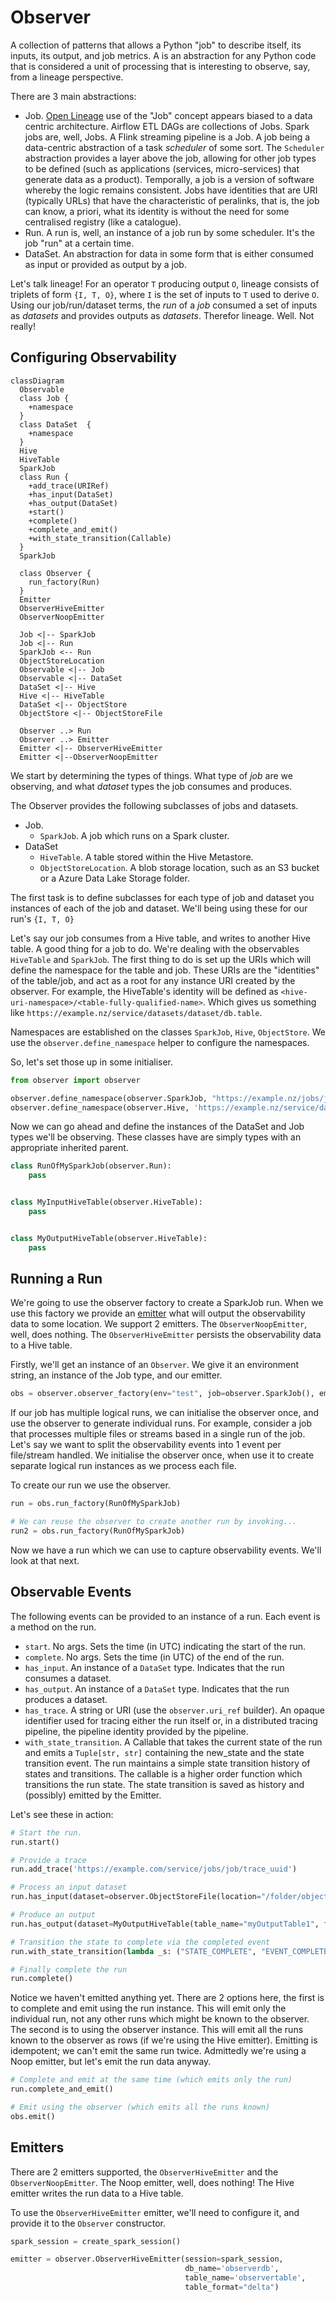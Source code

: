 # Observer

A collection of patterns that allows a Python "job" to describe itself, its inputs, its output, and job metrics. A is an
abstraction for any Python code that is considered a unit of processing that is interesting to observe, say, from a
lineage perspective.

There are 3 main abstractions:

+ Job.  [Open Lineage](https://github.com/OpenLineage/OpenLineage) use of the "Job" concept appears biased to a data
  centric architecture. Airflow ETL DAGs are collections of Jobs. Spark jobs are, well, Jobs. A Flink streaming pipeline
  is a Job. A job being a data-centric abstraction of a task _scheduler_ of some sort. The `Scheduler` abstraction
  provides a layer above the job, allowing for other job types to be defined (such as applications (services,
  micro-services) that generate data as a product). Temporally, a job is a version of software whereby the logic remains
  consistent. Jobs have identities that are URI (typically URLs) that have the characteristic of peralinks, that is, the
  job can know, a priori, what its identity is without the need for some centralised registry (like a catalogue).
+ Run. A run is, well, an instance of a job run by some scheduler. It's the job "run" at a certain time.
+ DataSet. An abstraction for data in some form that is either consumed as input or provided as output by a job.

Let's talk lineage!  For an operator `T` producing output `O`, lineage consists of triplets of form `{I, T, O}`,
where `I` is the set of inputs to `T` used to derive `O`. Using our job/run/dataset terms, the _run_ of a _job_ consumed
a set of inputs as _datasets_ and provides outputs as _datasets_. Therefor lineage. Well. Not really!

## Configuring Observability

```mermaid
classDiagram
  Observable
  class Job {
    +namespace
  }
  class DataSet  {
    +namespace
  }
  Hive
  HiveTable
  SparkJob
  class Run {
    +add_trace(URIRef)
    +has_input(DataSet)
    +has_output(DataSet)
    +start()
    +complete()
    +complete_and_emit()
    +with_state_transition(Callable)
  } 
  SparkJob
  
  class Observer {
    run_factory(Run)
  }
  Emitter 
  ObserverHiveEmitter
  ObserverNoopEmitter
  
  Job <|-- SparkJob
  Job <|-- Run
  SparkJob <-- Run
  ObjectStoreLocation
  Observable <|-- Job
  Observable <|-- DataSet
  DataSet <|-- Hive
  Hive <|-- HiveTable
  DataSet <|-- ObjectStore
  ObjectStore <|-- ObjectStoreFile
  
  Observer ..> Run
  Observer ..> Emitter
  Emitter <|-- ObserverHiveEmitter
  Emitter <|--ObserverNoopEmitter
```

We start by determining the types of things. What type of _job_ are we observing, and what _dataset_ types the job
consumes and produces.

The Observer provides the following subclasses of jobs and datasets.

+ Job.
    + `SparkJob`. A job which runs on a Spark cluster.
+ DataSet
    + `HiveTable`. A table stored within the Hive Metastore.
    + `ObjectStoreLocation`. A blob storage location, such as an S3 bucket or a Azure Data Lake Storage folder.

The first task is to define subclasses for each type of job and dataset you instances of each of the job and dataset.
We'll being using these for our run's `{I, T, O}`

Let's say our job consumes from a Hive table, and writes to another Hive table. A good thing for a job to do. We're
dealing with the observables `HiveTable` and `SparkJob`. The first thing to do is set up the URIs which will define the
namespace for the table and job. These URIs are the "identities" of the table/job, and act as a root for any instance
URI created by the observer. For example, the HiveTable's identity will be defined
as `<hive-uri-namespace>/<table-fully-qualified-name>`. Which gives us something
like `https://example.nz/service/datasets/dataset/db.table`.

Namespaces are established on the classes `SparkJob`, `Hive`,  `ObjectStore`. We use the `observer.define_namespace`
helper to configure the namespaces.

So, let's set those up in some initialiser.

```python
from observer import observer

observer.define_namespace(observer.SparkJob, "https://example.nz/jobs/job")
observer.define_namespace(observer.Hive, 'https://example.nz/service/datasets/dataset/')
```

Now we can go ahead and define the instances of the DataSet and Job types we'll be observing. These classes have
are simply types with an appropriate inherited parent.

```python
class RunOfMySparkJob(observer.Run):
    pass


class MyInputHiveTable(observer.HiveTable):
    pass


class MyOutputHiveTable(observer.HiveTable):
    pass
```

## Running a Run

We're going to use the observer factory to create a SparkJob run. When we use this factory we provide
an [emitter](#emitters) what will output the observability data to some location. We support 2 emitters.
The `ObserverNoopEmitter`, well, does nothing. The `ObserverHiveEmitter` persists the observability data to a Hive
table.

Firstly, we'll get an instance of an `Observer`. We give it an environment string, an instance of the Job type, and our
emitter.

```python
obs = observer.observer_factory(env="test", job=observer.SparkJob(), emitter=observer.ObserverNoopEmitter())
```

If our job has multiple logical runs, we can initialise the observer once, and use the observer to generate individual
runs. For example, consider a job that processes multiple files or streams based in a single run of the job. Let's say
we want to split the observability events into 1 event per file/stream handled. We initialise the observer once, when
use it to create separate logical run instances as we process each file.

To create our run we use the observer.

```python
run = obs.run_factory(RunOfMySparkJob)

# We can reuse the observer to create another run by invoking...
run2 = obs.run_factory(RunOfMySparkJob)
```

Now we have a run which we can use to capture observability events. We'll look at that next.

## Observable Events

The following events can be provided to an instance of a run. Each event is a method on the run.

+ `start`. No args. Sets the time (in UTC) indicating the start of the run.
+ `complete`. No args. Sets the time (in UTC) of the end of the run.
+ `has_input`. An instance of a `DataSet` type. Indicates that the run consumes a dataset.
+ `has_output`. An instance of a `DataSet` type. Indicates that the run produces a dataset.
+ `has_trace`. A string or URI (use the `observer.uri_ref` builder). An opaque identifier used for tracing either the
  run itself or, in a distributed tracing pipeline, the pipeline identity provided by the pipeline.
+ `with_state_transition`. A Callable that takes the current state of the run and emits a `Tuple[str, str]` containing
  the new_state and the state transition event. The run maintains a simple state transition history of states and
  transitions. The callable is a higher order function which transitions the run state. The state transition is saved as
  history and (possibly) emitted by the Emitter.

Let's see these in action:

```python
# Start the run.
run.start()

# Provide a trace
run.add_trace('https://example.com/service/jobs/job/trace_uuid')

# Process an input dataset
run.has_input(dataset=observer.ObjectStoreFile(location="/folder/object1"))

# Produce an output
run.has_output(dataset=MyOutputHiveTable(table_name="myOutputTable1", fully_qualified_name="myDB.myOutputTable1"))

# Transition the state to complete via the completed event 
run.with_state_transition(lambda _s: ("STATE_COMPLETE", "EVENT_COMPLETED"))

# Finally complete the run
run.complete()
```

Notice we haven't emitted anything yet. There are 2 options here, the first is to complete and emit using the run
instance. This will emit only the individual run, not any other runs which might be known to the observer. The second is
to using the observer instance. This will emit all the runs known to the observer as rows (if we're using the Hive
emitter). Emitting is idempotent; we can't emit the same run twice. Admittedly we're using a Noop emitter, but let's
emit the run data anyway.

```python
# Complete and emit at the same time (which emits only the run)
run.complete_and_emit()

# Emit using the observer (which emits all the runs known)
obs.emit()
```

## Emitters

There are 2 emitters supported, the `ObserverHiveEmitter` and the `ObserverNoopEmitter`. The Noop emitter, well, does
nothing!  The Hive emitter writes the run data to a Hive table.

To use the `ObserverHiveEmitter` emitter, we'll need to configure it, and provide it to the `Observer` constructor.

```python
spark_session = create_spark_session()

emitter = observer.ObserverHiveEmitter(session=spark_session,
                                       db_name='observerdb',
                                       table_name='observertable',
                                       table_format="delta")

```


